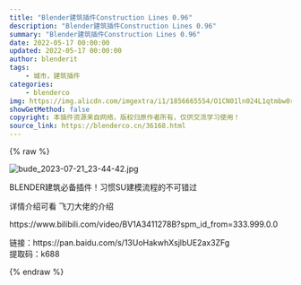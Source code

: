 ```yaml
---
title: "Blender建筑插件Construction Lines 0.96"
description: "Blender建筑插件Construction Lines 0.96"
summary: "Blender建筑插件Construction Lines 0.96"
date: 2022-05-17 00:00:00
updated: 2022-05-17 00:00:00
author: blenderit
tags: 
    - 城市，建筑插件
categories:
    - blenderco
img: https://img.alicdn.com/imgextra/i1/1856665554/O1CN01ln024L1qtmbw0rcts_!!1856665554.jpg
showGetMethod: false
copyright: 本插件资源来自网络，版权归原作者所有，仅供交流学习使用！
source_link: https://blenderco.cn/36168.html
---
```


{% raw %}
<p><img class="aligncenter" src="https://img.alicdn.com/imgextra/i1/1856665554/O1CN01ln024L1qtmbw0rcts_!!1856665554.jpg" alt="bude_2023-07-21_23-44-42.jpg"></p><p>BLENDER建筑必备插件！习惯SU建模流程的不可错过</p><p>详情介绍可看 飞刀大佬的介绍</p><p>https://www.bilibili.com/video/BV1A3411278B?spm_id_from=333.999.0.0</p><p>链接：https://pan.baidu.com/s/13UoHakwhXsjlbUE2ax3ZFg<br>
提取码：k688</p>
<div style="display: none">blenderco</div>
{% endraw %}